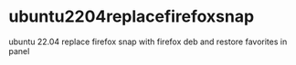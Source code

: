 # ubuntu2204replacefirefoxsnap
ubuntu 22.04 replace firefox snap with firefox deb and restore favorites in panel
